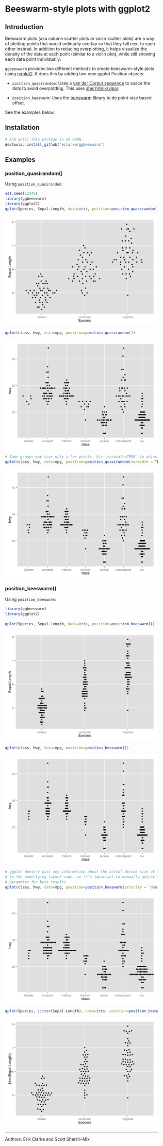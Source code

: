 # Beeswarm-style plots with ggplot2

## Introduction
Beeswarm plots (aka column scatter plots or violin scatter plots) are a way of plotting points that would ordinarily overlap so that they fall next to each other instead. In addition to reducing overplotting, it helps visualize the density of the data at each point (similar to a violin plot), while still showing each data point individually.

`ggbeeswarm` provides two different methods to create beeswarm-style plots using [ggplot2](http://ggplot2.org). It does this by adding two new ggplot Position objects:

- `position_quasirandom`: Uses a [van der Corput sequence](http://en.wikipedia.org/wiki/Van_der_Corput_sequence) to space the dots to avoid overplotting. This uses [sherrillmix/vipor](https://github.com/sherrillmix/vipor).

- `position_beeswarm`: Uses the [beeswarm](https://cran.r-project.org/web/packages/beeswarm/index.html) library to do point-size based offset. 

See the examples below.


## Installation


```r
# And until this package is on CRAN:
devtools::install_github("eclarke/ggbeeswarm")
```

## Examples

### position_quasirandom()

Using `position_quasirandom`:

```r
set.seed(12345)
library(ggbeeswarm)
library(ggplot2)
qplot(Species, Sepal.Length, data=iris, position=position_quasirandom())
```

![plot of chunk ggplot2-examples](README_files/figure-html/ggplot2-examples-1.png) 

```r
qplot(class, hwy, data=mpg, position=position_quasirandom())
```

![plot of chunk ggplot2-examples](README_files/figure-html/ggplot2-examples-2.png) 

```r
# Some groups may have only a few points. Use `varwidth=TRUE` to adjust width dynamically.
qplot(class, hwy, data=mpg, position=position_quasirandom(varwidth = TRUE))
```

![plot of chunk ggplot2-examples](README_files/figure-html/ggplot2-examples-3.png) 

### position_beeswarm()

Using `position_beeswarm`:

```r
library(ggbeeswarm)
library(ggplot2)

qplot(Species, Sepal.Length, data=iris, position=position_beeswarm())
```

![plot of chunk ggplot2-beeswarm](README_files/figure-html/ggplot2-beeswarm-1.png) 

```r
qplot(class, hwy, data=mpg, position=position_beeswarm())
```

![plot of chunk ggplot2-beeswarm](README_files/figure-html/ggplot2-beeswarm-2.png) 

```r
# ggplot doesn't pass any information about the actual device size of the points
# to the underlying layout code, so it's important to manually adjust the `cex` 
# parameter for best results
qplot(class, hwy, data=mpg, position=position_beeswarm(priority = 'density', cex=5))
```

![plot of chunk ggplot2-beeswarm](README_files/figure-html/ggplot2-beeswarm-3.png) 

```r
qplot(Species, jitter(Sepal.Length), data=iris, position=position_beeswarm(cex=4))
```

![plot of chunk ggplot2-beeswarm](README_files/figure-html/ggplot2-beeswarm-4.png) 


------
Authors: Erik Clarke and Scott Sherrill-Mix

